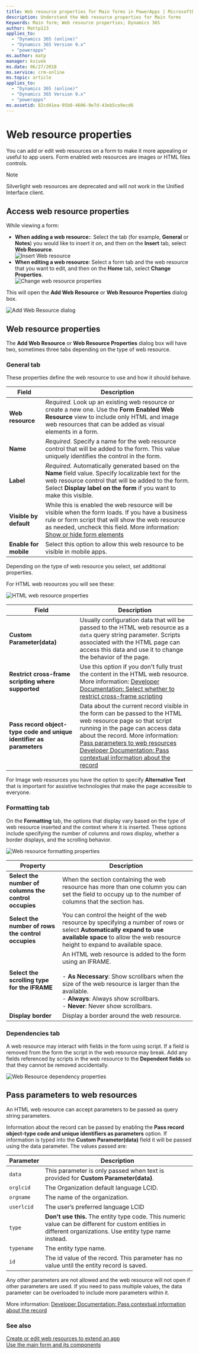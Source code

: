 ```yaml
---
title: Web resource properties for Main forms in PowerApps | MicrosoftDocs
description: Understand the Web resource properties for Main forms
Keywords: Main form; Web resource properties; Dynamics 365
author: Mattp123
applies_to: 
  - "Dynamics 365 (online)"
  - "Dynamics 365 Version 9.x"
  - "powerapps"
ms.author: matp
manager: kvivek
ms.date: 06/27/2018
ms.service: crm-online
ms.topic: article
applies_to: 
  - "Dynamics 365 (online)"
  - "Dynamics 365 Version 9.x"
  - "powerapps"
ms.assetid: 82cd41ea-95b0-4606-9e7d-43eb5ce9ecd6
---
```

# Web resource properties

You can add or edit web resources on a form to make it more appealing or useful to app users. Form enabled web resources are images or HTML files controls.

> [!NOTE]
> Silverlight web resources are deprecated and will not work in the Unified Interface client.

## Access web resource properties

While viewing a form:
- **When adding a web resource:**: Select the tab (for example, **General** or **Notes**) you would like to insert it on, and then on the **Insert** tab, select **Web Resource**.<br />![Insert Web resource](media/insert-web-resource.png)
- **When editing a web resource**: Select a form tab and the web resource that you want to edit, and then on the **Home** tab, select **Change Properties**. <br />![Change web resource properties](media/web-resource-change-properties.png)

This will open the **Add Web Resource** or **Web Resource Properties** dialog box.

![Add Web Resource dialog](media/add-web-resource-dialog.png)


## Web resource properties

 The **Add Web Resource** or **Web Resource Properties** dialog box will have two, sometimes three tabs depending on the type of web resource.

### General tab

These properties define the web resource to use and how it should behave.

|Field|Description|
|--|--|
|**Web resource**|*Required.* Look up an existing web resource or create a new one. Use the **Form Enabled Web Resource** view to include only HTML and image web resources that can be added as visual elements in a form.|
|**Name**|*Required.* Specify a name for the web resource control that will be added to the form. This value uniquely identifies the control in the form.|
|**Label**|*Required.* Automatically generated based on the **Name** field value. Specify localizable text for the web resource control that will be added to the form. Select **Display label on the form** if you want to make this visible.|
|**Visible by default**|While this is enabled the web resource will be visible when the form loads. If you have a business rule or form script that will show the web resource as needed, uncheck this field. More information: [Show or hide form elements](visibility-options-legacy.md)|
|**Enable for mobile**|Select this option to allow this web resource to be visible in mobile apps.|

Depending on the type of web resource you select, set additional properties.

For HTML web resources you will see these:

![HTML web resource properties](media/web-resource-general-html-properties.png)

|Field|Description|
|--|--|
|**Custom Parameter(data)**|Usually configuration data that will be passed to the HTML web resource as a `data` query string parameter. Scripts associated with the HTML page can access this data and use it to change the behavior of the page.|
|**Restrict cross-frame scripting where supported**|Use this option if you don't fully trust the content in the HTML web resource. More information: [Developer Documentation: Select whether to restrict cross-frame scripting](/dynamics365/customer-engagement/developer/use-iframe-and-web-resource-controls-on-a-form#select-whether-to-restrict-cross-frame-scripting)|
|**Pass record object-type code and unique identifier as parameters**|Data about the current record visible in the form can be passed to the HTML web resource page so that script running in the page can access data about the record. More information: <br />[Pass parameters to web resources](#pass-parameters-to-web-resources)<br />[Developer Documentation: Pass contextual information about the record](/dynamics365/customer-engagement/developer/use-iframe-and-web-resource-controls-on-a-form#pass-contextual-information-about-the-record)|

For Image web resources you have the option to specify **Alternative Text** that is important for assistive technologies that make the page accessible to everyone.

<!-- TODO: Why are Custom Parameters available to pass to image web resources? -->

### Formatting tab

On the **Formatting** tab, the options that display vary based on the type of web resource inserted and the context where it is inserted. These options include specifying the number of columns and rows display, whether a border displays, and the scrolling behavior.

![Web resource formatting properties](media/web-resource-formatting-properties.png)

|Property|Description|  
|--------------|-----------------|
|**Select the number of columns the control occupies**|When the section containing the web resource has more than one column you can set the field to occupy up to the number of columns that the section has.|  
|**Select the number of rows the control occupies**|You can control the height of the web resource by specifying a number of rows or select **Automatically expand to use available space** to allow the web resource height to expand to available space.|  
|**Select the scrolling type for the IFRAME**|An HTML web resource is added to the form using an IFRAME.<br /><br /> - **As Necessary**: Show scrollbars when the size of the web resource is larger than the available.<br />- **Always**: Always show scrollbars.<br />- **Never**:  Never show scrollbars.|  
|**Display border**|Display a border around the web resource.|  


### Dependencies tab

A web resource may interact with fields in the form using script. If a field is removed from the form the script in the web resource may break. Add any fields referenced by scripts in the web resource to the **Dependent fields** so that they cannot be removed accidentally.

![Web Resource dependency properties](media/web-resource-dependency-properties.png)
  
<a name="BKMK_PassingParametersToWebResource"></a> 
 
## Pass parameters to web resources 

An HTML web resource can accept parameters to be passed as query string parameters.  
  
Information about the record can be passed by enabling the **Pass record object-type code and unique identifiers as parameters** option. If information is typed into the **Custom Parameter(data)** field it will be passed using the data parameter. The values passed are:  
  
|Parameter|Description|  
|---------------|-----------------|  
|`data`|This parameter is only passed when text is provided for **Custom Parameter(data)**.|  
|`orglcid`|The Organization default language LCID.|  
|`orgname`|The name of the organization.|  
|`userlcid`|The user’s preferred language LCID|  
|`type`|**Don't use this.** The entity type code. This numeric value can be different for custom entities in different organizations. Use entity type name instead.|  
|`typename`|The entity type name.|  
|`id`|The id value of the record. This parameter has no value until the entity record is saved.|  
  
Any other parameters are not allowed and the web resource will not open if other parameters are used. If you need to pass multiple values, the data parameter can be overloaded to include more parameters within it.

More information: [Developer Documentation: Pass contextual information about the record](/dynamics365/customer-engagement/developer/use-iframe-and-web-resource-controls-on-a-form#pass-contextual-information-about-the-record)

### See also

[Create or edit web resources to extend an app](create-edit-web-resources.md)<br />
[Use the main form and its components](use-main-form-and-components.md)
